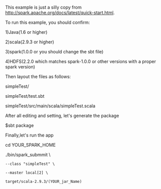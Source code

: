 This example is just a silly copy from http://spark.apache.org/docs/latest/quick-start.html.

To run this example, you should confirm:

1)Java(1.6 or higher)

2)scala(2.9.3 or higher)

3)spark(1.0.0 or you should change the sbt file)

4)HDFS(2.2.0 which matches spark-1.0.0 or other versions with a proper spark version)

Then layout the files as follows:

simpleTest/

simpleTest/test.sbt

simpleTest/src/main/scala/simpleTest.scala


After all editing and setting, let's generate the package

$sbt package

Finally,let's run the app

cd YOUR_SPARK_HOME

./bin/spark_submmit \

	--class "simpleTest" \

	--master local[2] \

	target/scala-2.9.3/(YOUR_jar_Name)
